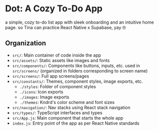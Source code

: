 # Dot: A Cozy To-Do App

a simple, cozy to-do list app with sleek onboarding and an intuitive home page. so Tina can practice React Native x Supabase, yay 🤓

## Organization

-   `src/`: Main container of code inside the app
-   `src/assets/`: Static assets like images and fonts
-   `src/components/`: Components like buttons, inputs, etc. used in `src/screens/` (organized in folders corresponding to screen name)
-   `src/screens/`: Full app screens/pages
-   `src/constants/`: Themes, component styles, image exports, etc.
    -   `./styles`: Folder of component styles
    -   `./icons`: Icon exports
    -   `./images`: Image exports
    -   `./themes`: Kndrd's color scheme and font sizes
-   `src/navigation/`: Nav stacks using React stack navigation
-   `src/types/`: TypeScript interfaces and types
-   `src/App.js`: Main component that starts the whole app
-   `index.js`: Entry point of the app as per React Native standards
